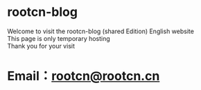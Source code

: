# rootcn-blog
Welcome to visit the rootcn-blog (shared Edition) English website<br />
This page is only temporary hosting<br />
Thank you for your visit<br />
# Email：rootcn@rootcn.cn
